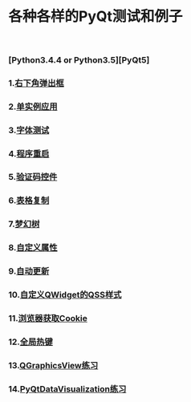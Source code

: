 # 各种各样的PyQt测试和例子
<br />

### [Python3.4.4 or Python3.5][PyQt5]

### 1.<a href="右下角弹出框">右下角弹出框</a><br />

### 2.<a href="单实例应用">单实例应用</a><br />

### 3.<a href="字体测试">字体测试</a><br />

### 4.<a href="程序重启">程序重启</a><br />

### 5.<a href="验证码控件">验证码控件</a><br />

### 6.<a href="表格复制">表格复制</a><br />

### 7.<a href="梦幻树">梦幻树</a><br />

### 8.<a href="自定义属性测试">自定义属性</a><br />

### 9.<a href="自动更新">自动更新</a><br />

### 10.<a href="自定义QWidget的QSS样式">自定义QWidget的QSS样式</a><br />

### 11.<a href="浏览器获取Cookie">浏览器获取Cookie</a><br />

### 12.<a href="全局热键">全局热键</a><br />

### 13.<a href="QGraphicsView练习">QGraphicsView练习</a><br />

### 14.<a href="PyQtDataVisualization练习">PyQtDataVisualization练习</a><br />